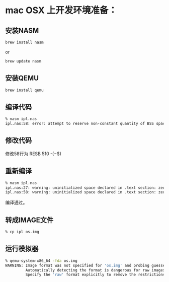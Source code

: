 # mac OSX 上开发环境准备：

## 安装NASM

```sh
brew install nasm
```

or

```sh 
brew update nasm
```

## 安装QEMU

```sh
brew install qemu
```

## 编译代码

```sh
% nasm ipl.nas 
ipl.nas:58: error: attempt to reserve non-constant quantity of BSS space
```

## 修改代码

修改58行为
RESB    510 -($-$$)

## 重新编译

```sh
% nasm ipl.nas
ipl.nas:27: warning: uninitialized space declared in .text section: zeroing [-w+zeroing]
ipl.nas:58: warning: uninitialized space declared in .text section: zeroing [-w+zeroing]
```

编译通过。

## 转成IMAGE文件

```sh
% cp ipl os.img
```

## 运行模拟器

```sh
% qemu-system-x86_64 -fda os.img
WARNING: Image format was not specified for 'os.img' and probing guessed raw.
         Automatically detecting the format is dangerous for raw images, write operations on block 0 will be restricted.
         Specify the 'raw' format explicitly to remove the restrictions.
```
